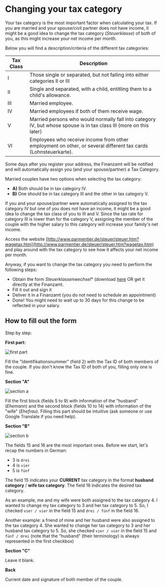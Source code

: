 # Changing your tax category

Your tax category is the most important factor when calculating your tax. If you are married and your spouse/civil partner does not have income, it might be a good idea to change the tax category (*Steuerklasse*) of both of you, as this might increase your net income per month.

Below you will find a description/criteria of the different tax categories:

| Tax Class | Description                                                                                                         |
|-----------|---------------------------------------------------------------------------------------------------------------------|
| I         | Those single or separated, but not falling into either categories II or III                                         |
| II        | Single and separated, with a child, entitling them to a child's allowance.                                          |
| III       | Married employee.                                                                                                   |
| IV        | Married employees if both of them receive wage.                                                                     |
| V         | Married persons who would normally fall into category IV, but whose spouse is in tax class III (more on this later) |
| VI        | Employees who receive income from other employment on other, or several different tax cards (Lohnsteuerkarte).      |


Some days after you register your address, the Finanzamt will be notified and will automatically assign you (and your spouse/partner) a Tax Category.

Married couples have two options when selecting the tax category:

 - **A)** Both should be in tax category IV.
 - **B)** One should be in tax category III and the other in tax category V.

If you and your spouse/partner were automatically assigned to the tax category IV but one of you does not have an income, it might be a good idea to change the tax class of you to III and V. Since the tax rate for category III is lower than for the category V, assigning the member of the couple with the higher salary to this category will increase your family's net income.

Access the website [http://www.parmentier.de/steuer/steuer.htm?wagetax.htm](http://www.parmentier.de/steuer/steuer.htm?wagetax.htm) and play around with the tax category to see how it affects your net income per month.

Anyway, if you want to change the tax category you need to perform the following steps:
 - Obtain the form *Steuerklassenwechsel** (download [here](https://github.com/marlonbernardes/awesome-berlin/raw/master/files/steuerklassenwechsel.pdf) OR get it directly at the Finanzamt.
 - Fill it out and sign it
 - Deliver it in a Finanzamt (you do not need to schedule an appointment)
 - Done! You might need to wait up to 30 days for this change to be reflected in your salary.

## How to fill out the form

Step by step:


**First part:**

![first part](https://cloud.githubusercontent.com/assets/2975955/18363615/1de91f8e-760b-11e6-8fc5-1c1f0a6092ca.png)

Fill the "Identifikationsnummer" (field 2) with the Tax ID of both members of the couple. If you don't know the Tax ID of both of you, filling only one is fine.

**Section "A"**

![section a](https://cloud.githubusercontent.com/assets/2975955/18363977/bbe41c92-760c-11e6-9d5e-aa85fd612b80.png)

Fill the first block (fields 5 to 9) with information of the "husband" (*Ehemann*) and the second block (fields 10 to 14) with information of the "wife" (*Ehefrau*). Filling this part should be intuitive (ask someone or use Google Translate if you need help).

**Section "B"**

![section b](https://cloud.githubusercontent.com/assets/2975955/18365030/37e86650-7611-11e6-9db1-0e64e2178541.png)

The fields 15 and 16 are the most important ones. Before we start, let's recap the numbers in German:

 - 3 is `drei`
 - 4 is `vier`
 - 5 is `fünf`

The field 15 indicates your **CURRENT** tax category in the format **husband category** / **wife tax category**.
The field 16 indicates the desired tax category.

As an example, me and my wife were both assigned to the tax category 4. I wanted to change my tax category to 3 and her tax category to 5. So, I checked `vier / vier` in the field 15 and `drei / fünf` in the field 16.

Another example: a friend of mine and her husband were also assigned to the tax category 4. She wanted to change her tax category to 3 and her husband tax category to 5. So, she checked `vier / vier` in the field 15 and `fünf / drei` (note that the "husband" (their terminology) is always represented in the first checkbox)

**Section "C"**

Leave it blank.

**Back**

Current date and signature of both member of the couple.
